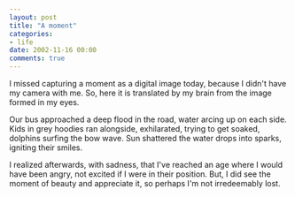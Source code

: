 ```yaml
---
layout: post
title: "A moment"
categories:
- life
date: 2002-11-16 00:00
comments: true
---
```


<p>I missed capturing a moment as a digital image today, because I didn't have my camera with me. So, here it is translated by my brain from the image formed in my eyes.</p>

<p>Our bus approached a deep flood in the road, water arcing up on each side. Kids in grey hoodies ran alongside, exhilarated, trying to get soaked, dolphins surfing the bow wave. Sun shattered the water drops into sparks, igniting their smiles.</p>

<p>I realized afterwards, with sadness, that I've reached an age where I would have been angry, not excited if I were in their position. But, I did see the moment of beauty and appreciate it, so perhaps I'm not irredeemably lost.</p>


